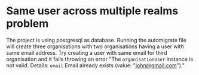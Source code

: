 # Same user across multiple realms problem

The project is using postgresql as database. Running the automigrate file will create three organisations with two organisations having a user with same email address. Try creating a user with same email for third organisation and it fails
 throwing an error "The `organisationUser` instance is not valid. Details: `email` Email already exists (value: "john@gmail.com")."
